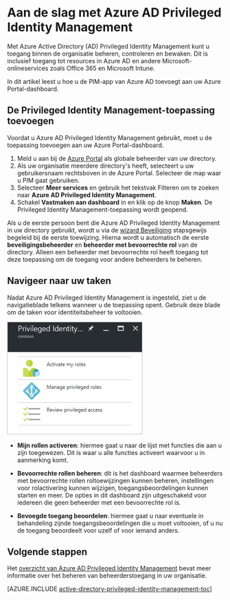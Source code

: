 <properties
   pageTitle="Aan de slag met Azure AD Privileged Identity Management | Microsoft Azure"
   description="Informatie over het beheren van bevoegde identiteiten met de Azure Active Directory Privileged Identity Management-toepassing in de Azure Portal."
   services="active-directory"
   documentationCenter=""
   authors="kgremban"
   manager="femila"
   editor=""/>

<tags
   ms.service="active-directory"
   ms.devlang="na"
   ms.topic="get-started-article"
   ms.tgt_pltfrm="na"
   ms.workload="identity"
   ms.date="09/16/2016"
   ms.author="kgremban"/>


# Aan de slag met Azure AD Privileged Identity Management


Met Azure Active Directory (AD) Privileged Identity Management kunt u toegang binnen de organisatie beheren, controleren en bewaken. Dit is inclusief toegang tot resources in Azure AD en andere Microsoft-onlineservices zoals Office 365 en Microsoft Intune.

In dit artikel leest u hoe u de PIM-app van Azure AD toevoegt aan uw Azure Portal-dashboard.

## De Privileged Identity Management-toepassing toevoegen

Voordat u Azure AD Privileged Identity Management gebruikt, moet u de toepassing toevoegen aan uw Azure Portal-dashboard.

1. Meld u aan bij de [Azure Portal](https://portal.azure.com/) als globale beheerder van uw directory.
2. Als uw organisatie meerdere directory's heeft, selecteert u uw gebruikersnaam rechtsboven in de Azure Portal. Selecteer de map waar u PIM gaat gebruiken.
3. Selecteer **Meer services** en gebruik het tekstvak Filteren om te zoeken naar **Azure AD Privileged Identity Management**.
4. Schakel **Vastmaken aan dashboard** in en klik op de knop **Maken**. De Privileged Identity Management-toepassing wordt geopend.


Als u de eerste persoon bent die Azure AD Privileged Identity Management in uw directory gebruikt, wordt u via de [wizard Beveiliging](active-directory-privileged-identity-management-security-wizard.md) stapsgewijs begeleid bij de eerste toewijzing. Hierna wordt u automatisch de eerste **beveiligingsbeheerder** en **beheerder met bevoorrechte rol** van de directory. Alleen een beheerder met bevoorrechte rol heeft toegang tot deze toepassing om de toegang voor andere beheerders te beheren.  

## Navigeer naar uw taken

Nadat Azure AD Privileged Identity Management is ingesteld, ziet u de navigatieblade telkens wanneer u de toepassing opent. Gebruik deze blade om de taken voor identiteitsbeheer te voltooien.

![Taken op het hoogste niveau voor PIM - schermopname](./media/active-directory-privileged-identity-management-getting-started/pim_tasks.png)

- **Mijn rollen activeren**: hiermee gaat u naar de lijst met functies die aan u zijn toegewezen. Dit is waar u alle functies activeert waarvoor u in aanmerking komt.

- **Bevoorrechte rollen beheren**: dit is het dashboard waarmee beheerders met bevoorrechte rollen roltoewijzingen kunnen beheren, instellingen voor rolactivering kunnen wijzigen, toegangsbeoordelingen kunnen starten en meer. De opties in dit dashboard zijn uitgeschakeld voor iedereen die geen beheerder met een bevoorrechte rol is.

- **Bevoegde toegang beoordelen**: hiermee gaat u naar eventuele in behandeling zijnde toegangsbeoordelingen die u moet voltooien, of u nu de toegang beoordeelt voor uzelf of voor iemand anders. 


<!--Every topic should have next steps and links to the next logical set of content to keep the customer engaged-->
## Volgende stappen

Het [overzicht van Azure AD Privileged Identity Management](active-directory-privileged-identity-management-configure.md) bevat meer informatie over het beheren van beheerderstoegang in uw organisatie.

[AZURE.INCLUDE [active-directory-privileged-identity-management-toc](../../includes/active-directory-privileged-identity-management-toc.md)]

<!--Image references-->

[1]: ./media/active-directory-privileged-identity-management-configure/PIM_EnablePim.png



<!--HONumber=Sep16_HO3-->


